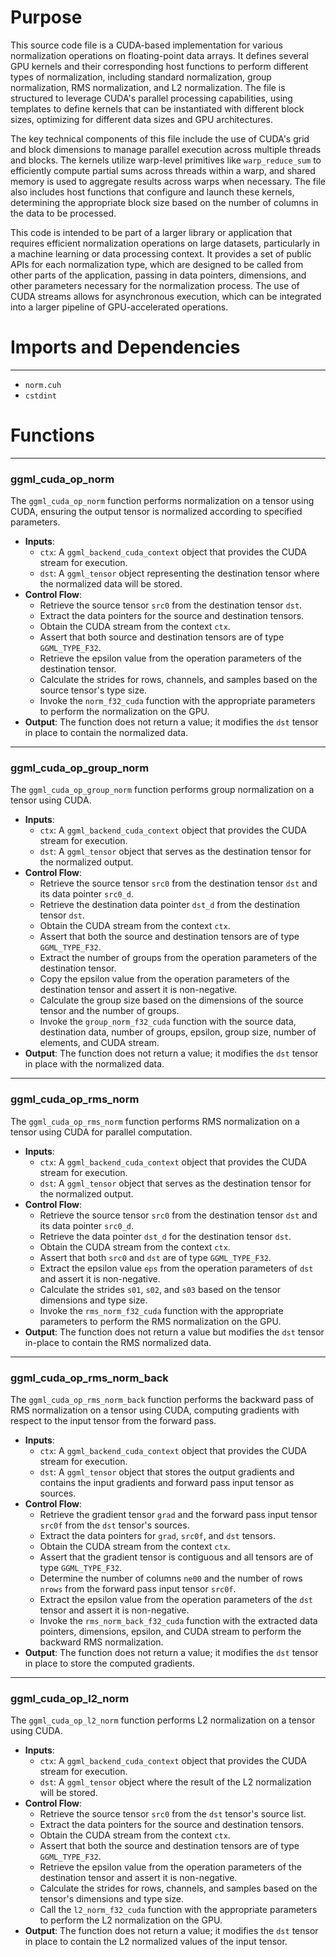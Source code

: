 # Purpose
This source code file is a CUDA-based implementation for various normalization operations on floating-point data arrays. It defines several GPU kernels and their corresponding host functions to perform different types of normalization, including standard normalization, group normalization, RMS normalization, and L2 normalization. The file is structured to leverage CUDA's parallel processing capabilities, using templates to define kernels that can be instantiated with different block sizes, optimizing for different data sizes and GPU architectures.

The key technical components of this file include the use of CUDA's grid and block dimensions to manage parallel execution across multiple threads and blocks. The kernels utilize warp-level primitives like `warp_reduce_sum` to efficiently compute partial sums across threads within a warp, and shared memory is used to aggregate results across warps when necessary. The file also includes host functions that configure and launch these kernels, determining the appropriate block size based on the number of columns in the data to be processed.

This code is intended to be part of a larger library or application that requires efficient normalization operations on large datasets, particularly in a machine learning or data processing context. It provides a set of public APIs for each normalization type, which are designed to be called from other parts of the application, passing in data pointers, dimensions, and other parameters necessary for the normalization process. The use of CUDA streams allows for asynchronous execution, which can be integrated into a larger pipeline of GPU-accelerated operations.
# Imports and Dependencies

---
- `norm.cuh`
- `cstdint`


# Functions

---
### ggml\_cuda\_op\_norm
The `ggml_cuda_op_norm` function performs normalization on a tensor using CUDA, ensuring the output tensor is normalized according to specified parameters.
- **Inputs**:
    - `ctx`: A `ggml_backend_cuda_context` object that provides the CUDA stream for execution.
    - `dst`: A `ggml_tensor` object representing the destination tensor where the normalized data will be stored.
- **Control Flow**:
    - Retrieve the source tensor `src0` from the destination tensor `dst`.
    - Extract the data pointers for the source and destination tensors.
    - Obtain the CUDA stream from the context `ctx`.
    - Assert that both source and destination tensors are of type `GGML_TYPE_F32`.
    - Retrieve the epsilon value from the operation parameters of the destination tensor.
    - Calculate the strides for rows, channels, and samples based on the source tensor's type size.
    - Invoke the `norm_f32_cuda` function with the appropriate parameters to perform the normalization on the GPU.
- **Output**: The function does not return a value; it modifies the `dst` tensor in place to contain the normalized data.


---
### ggml\_cuda\_op\_group\_norm
The `ggml_cuda_op_group_norm` function performs group normalization on a tensor using CUDA.
- **Inputs**:
    - `ctx`: A `ggml_backend_cuda_context` object that provides the CUDA stream for execution.
    - `dst`: A `ggml_tensor` object that serves as the destination tensor for the normalized output.
- **Control Flow**:
    - Retrieve the source tensor `src0` from the destination tensor `dst` and its data pointer `src0_d`.
    - Retrieve the destination data pointer `dst_d` from the destination tensor `dst`.
    - Obtain the CUDA stream from the context `ctx`.
    - Assert that both the source and destination tensors are of type `GGML_TYPE_F32`.
    - Extract the number of groups from the operation parameters of the destination tensor.
    - Copy the epsilon value from the operation parameters of the destination tensor and assert it is non-negative.
    - Calculate the group size based on the dimensions of the source tensor and the number of groups.
    - Invoke the `group_norm_f32_cuda` function with the source data, destination data, number of groups, epsilon, group size, number of elements, and CUDA stream.
- **Output**: The function does not return a value; it modifies the `dst` tensor in place with the normalized data.


---
### ggml\_cuda\_op\_rms\_norm
The `ggml_cuda_op_rms_norm` function performs RMS normalization on a tensor using CUDA for parallel computation.
- **Inputs**:
    - `ctx`: A `ggml_backend_cuda_context` object that provides the CUDA stream for execution.
    - `dst`: A `ggml_tensor` object that serves as the destination tensor for the normalized output.
- **Control Flow**:
    - Retrieve the source tensor `src0` from the destination tensor `dst` and its data pointer `src0_d`.
    - Retrieve the data pointer `dst_d` for the destination tensor `dst`.
    - Obtain the CUDA stream from the context `ctx`.
    - Assert that both `src0` and `dst` are of type `GGML_TYPE_F32`.
    - Extract the epsilon value `eps` from the operation parameters of `dst` and assert it is non-negative.
    - Calculate the strides `s01`, `s02`, and `s03` based on the tensor dimensions and type size.
    - Invoke the `rms_norm_f32_cuda` function with the appropriate parameters to perform the RMS normalization on the GPU.
- **Output**: The function does not return a value but modifies the `dst` tensor in-place to contain the RMS normalized data.


---
### ggml\_cuda\_op\_rms\_norm\_back
The `ggml_cuda_op_rms_norm_back` function performs the backward pass of RMS normalization on a tensor using CUDA, computing gradients with respect to the input tensor from the forward pass.
- **Inputs**:
    - `ctx`: A `ggml_backend_cuda_context` object that provides the CUDA stream for execution.
    - `dst`: A `ggml_tensor` object that stores the output gradients and contains the input gradients and forward pass input tensor as sources.
- **Control Flow**:
    - Retrieve the gradient tensor `grad` and the forward pass input tensor `src0f` from the `dst` tensor's sources.
    - Extract the data pointers for `grad`, `src0f`, and `dst` tensors.
    - Obtain the CUDA stream from the context `ctx`.
    - Assert that the gradient tensor is contiguous and all tensors are of type `GGML_TYPE_F32`.
    - Determine the number of columns `ne00` and the number of rows `nrows` from the forward pass input tensor `src0f`.
    - Extract the epsilon value from the operation parameters of the `dst` tensor and assert it is non-negative.
    - Invoke the `rms_norm_back_f32_cuda` function with the extracted data pointers, dimensions, epsilon, and CUDA stream to perform the backward RMS normalization.
- **Output**: The function does not return a value; it modifies the `dst` tensor in place to store the computed gradients.


---
### ggml\_cuda\_op\_l2\_norm
The `ggml_cuda_op_l2_norm` function performs L2 normalization on a tensor using CUDA.
- **Inputs**:
    - `ctx`: A `ggml_backend_cuda_context` object that provides the CUDA stream for execution.
    - `dst`: A `ggml_tensor` object where the result of the L2 normalization will be stored.
- **Control Flow**:
    - Retrieve the source tensor `src0` from the `dst` tensor's source list.
    - Extract the data pointers for the source and destination tensors.
    - Obtain the CUDA stream from the context `ctx`.
    - Assert that both the source and destination tensors are of type `GGML_TYPE_F32`.
    - Retrieve the epsilon value from the operation parameters of the destination tensor and assert it is non-negative.
    - Calculate the strides for rows, channels, and samples based on the tensor's dimensions and type size.
    - Call the `l2_norm_f32_cuda` function with the appropriate parameters to perform the L2 normalization on the GPU.
- **Output**: The function does not return a value; it modifies the `dst` tensor in place to contain the L2 normalized values of the input tensor.



